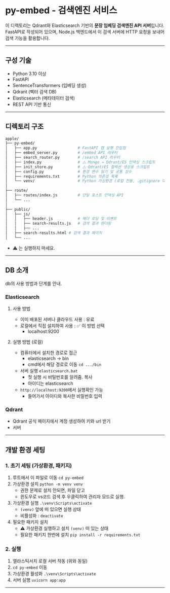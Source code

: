 # py-embed - 검색엔진 서비스

이 디렉토리는 Qdrant와 Elasticsearch 기반의 **문장 임베딩 검색엔진 API 서버**입니다.  
FastAPI로 작성되어 있으며, Node.js 백엔드에서 이 검색 서버에 HTTP 요청을 보내어 검색 기능을 활용합니다.

---

## 구성 기술

- Python 3.10 이상
- FastAPI
- SentenceTransformers (임베딩 생성)
- Qdrant (벡터 검색 DB)
- Elasticsearch (메타데이터 검색)
- REST API 기반 통신

---

## 디렉토리 구조

```bash
apple/
├── py-embed/
│   ├── app.py                  # FastAPI 앱 실행 진입점
│   ├── embed_server.py         # /embed API 라우터
│   ├── search_router.py        # /search API 라우터
│   ├── index.py                # ⚠️ Mongo → Qdrant/ES 인덱싱 스크립트
│   ├── init_store.py           # ⚠️ Qdrant/ES 컬렉션 생성용 스크립트
│   ├── config.py               # 환경 변수 읽기 및 공통 상수
│   ├── requirements.txt        # Python 의존성 목록
│   └── venv/                   # Python 가상환경 (로컬 전용, .gitignore 대상)
│
├── route/
│   ├── routes/index.js         # 단일 포스트 인덱싱 API
│   └── ...
│
├── public/
│   ├── js/
│   │   ├── header.js           # 헤더 로딩 및 이벤트
│   │   ├── search-results.js   # 검색 결과 렌더링
│   │   ├── ...
│   ├── search-results.html # 검색 결과 페이지
│   └── ...

```

- ⚠️ 는 실행하지 마세요.

---

## DB 소개

db의 사용 방법과 단계를 안내.

### Elasticsearch

1. 사용 방법

   - 이미 배포된 서버나 클라우드 사용 : 유료
   - 로컬에서 직접 설치하여 사용 : ✅ 이 방법 선택
     - localhost:9200

2. 실행 방법 (로컬)

   - 컴퓨터에서 설치한 경로로 접근
     - elasticsearch -> bin
     - cmd에서 해당 경로로 이동 `cd .../bin`
   - 서버 실행 `elasticsearch.bat`
     - 첫 실행 시 비밀번호를 알려줌. 복사
     - 아이디는 elasticsearch
   - `http://localhost:9200`에서 실행확인 가능
     - 들어가서 아이디와 복사한 비밀번호 입력

### Qdrant

- Qdrant 공식 페이지에서 계정 생성하여 키와 url 받기
- 서버

---

## 개발 환경 세팅

### 1. 초기 세팅 (가상환경, 패키지)

1. 루트에서 이 파일로 이동 `cd py-embed`
2. 가상환경 설치 `python -m venv venv`
   - 권한 문제로 설치 안되면, 파일 닫고
   - 윈도우로 vs코드 검색 후 우클릭하여 관리자 모드로 실행.
3. 가상환경 실행 `.\venv\Scripts\activate`
   - `(venv)` 앞에 떠 있으면 실행 상태
   - 비활성화 : `deactivate`
4. 필요한 패키지 설치
   - ⚠️ 가상환경 실행하고 설치 `(venv)` 떠 있는 상태
   - 필요한 패키지 한번에 설치 `pip install -r requirements.txt`

### 2. 실행

1. 엘라스틱서치 로컬 서버 작동 (위와 동일)
2. `cd py-embed` 이동
3. 가상환경 활성화 `.\venv\Scripts\activate`
4. 서버 실행 `uvicorn app:app`

---
